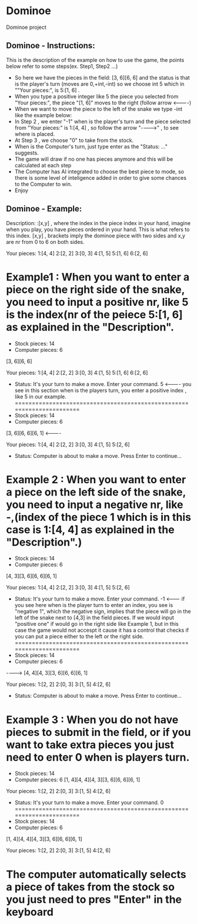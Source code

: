 # Dominoe
Dominoe project

## Dominoe - Instructions:

This is the description of the example on how to use the game, the points below refer to some steps(ex. Step1, Step2 ...)

- So here we have the pieces in the field: [3, 6][6, 6] and the status is that is the player's turn (moves are 0,+int,-int) so we choose int 5 which in ""Your pieces:", is 5:[1, 6] .
- When you type a positive integer like 5 the piece you selected from "Your pieces:", the piece "[1, 6]" moves to the right (follow arrow <----)
- When we want to move the piece to the left of the snake we type -int like the example below:
- In Step 2 , we enter "-1" when is the player's turn and the piece selected from "Your pieces:" is 1:[4, 4] , so follow the arrow "---->" , to see where is placed.
- At Step 3 , we choose "0" to take from the stock.
- When is the Computer's turn, just type enter as the "Status: ..." suggests.
- The game will draw if no one has pieces anymore and this will be calculated at each step
- The Computer has AI integrated to choose the best piece to mode, so there is some level of inteligence added in order to give some chances to the Computer to win.
- Enjoy







## Dominoe - Example:

Description:
<index>:[x,y] , where the index in the piece index in your hand, imagine when you play, you have pieces ordered in your hand. This is what refers to this index.
[x,y] , brackets imply the dominoe piece with two sides and x,y are nr from 0 to 6 on both sides.

Your pieces:
1:[4, 4]
2:[2, 2]
3:[0, 3]
4:[1, 5]
5:[1, 6]
6:[2, 6]


Example1 : When you want to enter a piece on the right side of the snake, you need to input a positive nr, like 5 is the index(nr of the peiece 5:[1, 6] as explained in the "Description".
======================================================================
- Stock pieces:  14
- Computer pieces:  6

[3, 6][6, 6] 

Your pieces:
1:[4, 4]
2:[2, 2]
3:[0, 3]
4:[1, 5]
5:[1, 6]
6:[2, 6]

 - Status: It's your turn to make a move. Enter your command.
5 <---- you see in this section when is the players turn, you enter a positive index , like 5 in our example.
======================================================================
- Stock pieces:  14
- Computer pieces:  6

[3, 6][6, 6][6, 1] <----

Your pieces:
1:[4, 4]
2:[2, 2]
3:[0, 3]
4:[1, 5]
5:[2, 6]

- Status: Computer is about to make a move. Press Enter to continue...

Example 2 :  When you want to enter a piece on the left side of the snake, you need to input a negative nr, like -<index of the piece in the hand>,(index of the piece 1 which is in this case is 1:[4, 4] as explained in the "Description".)
======================================================================
- Stock pieces:  14
- Computer pieces:  6

[4, 3][3, 6][6, 6][6, 1]

Your pieces:
1:[4, 4]
2:[2, 2]
3:[0, 3]
4:[1, 5]
5:[2, 6]

- Status: It's your turn to make a move. Enter your command.
-1 <--- if you see here when is the player turn to enter an index, you see is "negative 1", which the negative sign, implies that the piece will go in the left of the snake next to [4,3] in the field pieces. If we would input "positive one" if would go in the right side like Example 1, but in this case the game would not accespt it cause it has a control that checks if you can put a piece either to the left or the right side.
======================================================================
- Stock pieces:  14
- Computer pieces:  6

----> [4, 4][4, 3][3, 6][6, 6][6, 1]

Your pieces:
1:[2, 2]
2:[0, 3]
3:[1, 5]
4:[2, 6]

- Status: Computer is about to make a move. Press Enter to continue...

Example 3 : When you do not have pieces to submit in the field, or if you want to take extra pieces you just need to enter 0 when is players turn.
======================================================================
- Stock pieces:  14
- Computer pieces:  6
[1, 4][4, 4][4, 3][3, 6][6, 6][6, 1]

Your pieces:
1:[2, 2]
2:[0, 3]
3:[1, 5]
4:[2, 6]

- Status: It's your turn to make a move. Enter your command.
0
======================================================================
- Stock pieces:  14
- Computer pieces:  6

[1, 4][4, 4][4, 3][3, 6][6, 6][6, 1]

Your pieces:
1:[2, 2]
2:[0, 3]
3:[1, 5]
4:[2, 6]

The computer automatically selects a piece of takes from the stock so you just need to pres "Enter" in the keyboard
======================================================================

